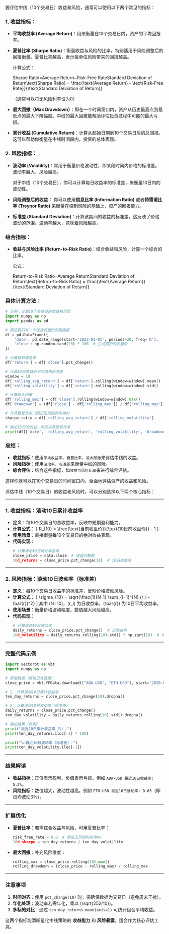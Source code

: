要评估中线（10个交易日）收益和风险，通常可以使用以下两个常见的指标：

### 1. **收益指标：**

-   **平均收益率 (Average Return)**：用来衡量在10个交易日内，资产的平均回报率。

-   **夏普比率 (Sharpe Ratio)**：衡量收益与风险的比率，特别适用于风险调整后的回报衡量。夏普比率越高，表示每单位风险带来的回报越高。

    计算公式：

    Sharpe Ratio=Average Return−Risk-Free RateStandard Deviation of Return\text{Sharpe Ratio} = \frac{\text{Average Return} - \text{Risk-Free Rate}}{\text{Standard Deviation of Return}}

    （通常可以将无风险利率设为0）

-   **最大回撤（Max Drawdown）**：即在一个时间窗口内，资产从历史最高点到最低点的最大下降幅度。中线的最大回撤能帮助评估投资过程中可能的最大亏损。

-   **累计收益 (Cumulative Return)**：计算从起始日期到10个交易日后的总回报。这可以帮助你衡量在中线时间段内，投资的总体表现。

### 2. **风险指标：**

-   **波动率 (Volatility)**：常用于衡量价格波动性，即某段时间内价格的标准差。波动率越大，风险越高。

    对于中线（10个交易日），你可以计算每日收益率的标准差，来衡量10日内的波动性。

-   **风险调整后的收益：** 你可以使用**信息比率 (Information Ratio)** 或者**特雷诺比率 (Treynor Ratio)** 来衡量在控制风险的基础上，资产的回报能力。

-   **标准差 (Standard Deviation)**：计算该期间的收益的标准差，这反映了价格波动的范围。波动率越大，意味着风险越高。

### 组合指标：

-   **收益与风险比率 (Return-to-Risk Ratio)**：结合收益和风险，计算一个综合的比率。

    公式：

    Return-to-Risk Ratio=Average ReturnStandard Deviation of Return\text{Return-to-Risk Ratio} = \frac{\text{Average Return}}{\text{Standard Deviation of Return}}

### 具体计算方法：

```python
# 示例：计算10个交易日的收益和风险
import numpy as np
import pandas as pd

# 假设我们有一个包含收盘价的数据框
df = pd.DataFrame({
    'date': pd.date_range(start='2023-01-01', periods=20, freq='D'),
    'close': np.random.rand(20) * 100  # 生成随机的收盘价
})

# 计算每日收益率
df['return'] = df['close'].pct_change()

# 计算10日收益的平均值和标准差
window = 10
df['rolling_avg_return'] = df['return'].rolling(window=window).mean()
df['rolling_volatility'] = df['return'].rolling(window=window).std()

# 计算最大回撤
df['rolling_max'] = df['close'].rolling(window=window).max()
df['drawdown'] = (df['close'] - df['rolling_max']) / df['rolling_max']

# 计算夏普比率（假设无风险利率为0）
sharpe_ratio = df['rolling_avg_return'] / df['rolling_volatility']

# 输出10日的收益、风险以及夏普比率
print(df[['date', 'rolling_avg_return', 'rolling_volatility', 'drawdown', 'sharpe_ratio']])
```

### 总结：

-   **收益指标**：使用`平均收益率`、`夏普比率`、`最大回撤`来评估中线的收益。
-   **风险指标**：使用`波动率`、`标准差`来衡量中线的风险。
-   **综合评估**：结合这些指标，如`收益与风险比率`来进行综合评估。

这样你就可以在10个交易日的时间窗口内，全面地评估资产的收益和风险。







评估中线（10个交易日）的收益和风险时，可以分别选择以下两个核心指标：

---

### 1. **收益指标：滚动10日累计收益率**
   - **定义**：每10个交易日的总收益率，反映中短期盈利能力。
   - **计算公式**：
     \[
     R_{10} = \frac{\text{当前收盘价}}{\text{10日前收盘价}} - 1
     \]
   - **使用场景**：直接衡量每10个交易日的绝对收益表现。
   - **代码实现**：
     ```python
     # 计算滚动10日累计收益率
     close_price = data.close  # 收盘价数据
     10d_returns = close_price.pct_change(10)  # 10日收益率
     ```

---

### 2. **风险指标：滚动10日波动率（标准差）**
   - **定义**：每10个交易日收益率的标准差，反映价格波动风险。
   - **计算公式**：
     \[
     \sigma_{10} = \sqrt{\frac{1}{N-1} \sum_{i=1}^{N} (r_i - \bar{r})^2}
     \]
     其中 \(N=10\)，\(r_i\) 为日收益率，\(\bar{r}\) 为10日平均收益率。
   - **使用场景**：衡量价格波动幅度，数值越大风险越高。
   - **代码实现**：
     ```python
     # 计算滚动10日波动率
     daily_returns = close_price.pct_change()  # 日收益率
     10d_volatility = daily_returns.rolling(10).std() * np.sqrt(10)  # 年化波动率（可选）
     ```

---

### **完整代码示例**
```python
import vectorbt as vbt
import numpy as np

# 获取数据（假设已有数据）
close_price = vbt.YFData.download(["ADA-USD", "ETH-USD"], start="2020-01-01").close

# 1. 计算滚动10日累计收益率
ten_day_returns = close_price.pct_change(10).dropna()

# 2. 计算滚动10日波动率（标准差）
daily_returns = close_price.pct_change()
ten_day_volatility = daily_returns.rolling(10).std().dropna()

# 输出结果（示例）
print("最近10日累计收益率（%）：")
print(ten_day_returns.iloc[-1] * 100)

print("\n最近10日波动率（标准差）：")
print(ten_day_volatility.iloc[-1])
```

---

### **结果解读**
- **收益指标**：正值表示盈利，负值表示亏损。例如 `ADA-USD 最近10日收益率: 5.2%`。
- **风险指标**：数值越大，波动性越高。例如 `ETH-USD 最近10日波动率: 0.03`（即日均波动3%）。

---

### **扩展优化**
- **夏普比率**：若需综合收益与风险，可用夏普比率：
  ```python
  risk_free_rate = 0.0  # 假设无风险利率为0%
  10d_sharpe = ten_day_returns / ten_day_volatility
  ```
- **最大回撤**：补充风险维度：
  ```python
  rolling_max = close_price.rolling(10).max()
  rolling_drawdown = (close_price - rolling_max) / rolling_max
  ```

---

### **注意事项**
1. **时间对齐**：使用 `pct_change(10)` 时，需确保数据为交易日（避免周末干扰）。
2. **年化处理**：波动率若需年化，乘以 \(\sqrt{252/10}\)。
3. **多标的对比**：通过 `ten_day_returns.mean(axis=1)` 可统计组合平均收益。

这两个指标能清晰量化中线策略的 **收益能力** 和 **风险暴露**，适合作为核心评估工具。